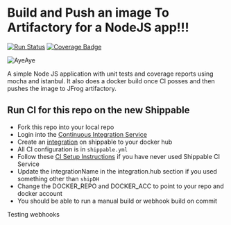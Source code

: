# Build and Push an image To Artifactory for a NodeJS app!!!
[![Run Status](https://api.shippable.com/projects/5ac6a85f54f7fe070052d7ef/badge?branch=master)](https://app.shippable.com/github/devops-recipes/node_app_jfog) [![Coverage Badge](https://api.shippable.com/projects/5ac6a85f54f7fe070052d7ef/coverageBadge?branch=master)](https://app.shippable.com/github/devops-recipes/node_app_jfog)

![AyeAye](https://github.com/devops-recipes/push-docker-hub/blob/master/public/resources/images/captain.png)

A simple Node JS application with unit tests and coverage reports using mocha
and istanbul. It also does a docker build once CI posses and then pushes the image
to JFrog artifactory.

## Run CI for this repo on the new Shippable
* Fork this repo into your local repo
* Login into the [Continuous Integration Service](wwww.shippable.com)
* Create an [integration](http://docs.shippable.com/platform/integration/jfrog-artifactoryKey/#jfrog-artifactory-integration) on shippable to your docker hub
* All CI configuration is in `shippable.yml`
* Follow these [CI Setup Instructions](http://docs.shippable.com/ci/runFirstBuild/) if you have never used Shippable CI Service
* Update the integrationName in the integration.hub section if you used something other than `shipDH`
* Change the DOCKER_REPO and DOCKER_ACC to point to your repo and docker account
* You should be able to run a manual build or webhook build on commit

Testing webhooks
